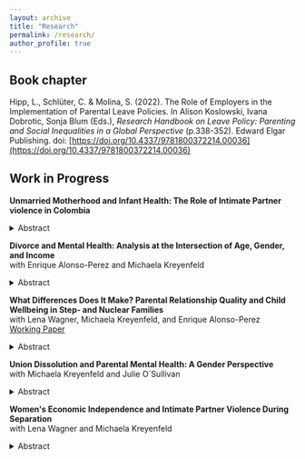 ```yaml
---
layout: archive
title: "Research"
permalink: /research/
author_profile: true
---
```

## Book chapter

Hipp, L., Schlüter, C. & Molina, S. (2022). The Role of Employers in the Implementation
of Parental Leave Policies. In Alison Koslowski, Ivana Dobrotic, Sonja
Blum (Eds.), *Research Handbook on Leave Policy: Parenting and Social Inequalities
in a Global Perspective* (p.338-352). Edward Elgar Publishing. doi: [https://doi.org/10.4337/9781800372214.00036](https://doi.org/10.4337/9781800372214.00036)

## Work in Progress

**Unmarried Motherhood and Infant Health: The Role of Intimate Partner violence in Colombia**

<details>
  <summary>Abstract</summary>
  
Research has shown that growing family diversity, including motherhood among unmarried women, is associated with child well-being. However, little is known about whether and how intimate partner violence (IPV) relates to family diversity and child outcomes. Colombia is an ideal case to study these relationships due to its high prevalence of unmarried motherhood and the large fraction of women affected by IPV. I study the association between mother's partnership status and low birth weight and examine the role of physical IPV during pregnancy in this relationship. The study draws from the Colombian Demographic and Health Surveys data (2000, 2005, 2010, 2015) and selects mothers with children aged 0–1 who are married, cohabiting, separated, or never in a union. Descriptive analysis shows trends across time in the partnership status of women with newborn children, and logistic regression models estimate how mother's partnership status is associated with low birth weight and how IPV during pregnancy affects this relationship. There is a steep increase in unmarried motherhood over time. Further, separated and cohabiting mothers are more likely than married mothers to experience IPV during pregnancy. Still, cohabitees' levels of IPV are decreasing across the observation period to become more like those of married women. IPV explains some differences in low birth weight between separated and married mothers but not among cohabitees and married mothers. The paper highlights the relevance of IPV – and, more generally, past partnership quality – when analyzing a mother's partnership status and its links to child outcomes. 

</details>

**Divorce and Mental Health: Analysis at the Intersection of Age, Gender, and Income**<br>with Enrique Alonso-Perez and Michaela Kreyenfeld<br>

<details>
  <summary>Abstract</summary>

This paper examines how divorce relates to mental health, and how this association is stratified by gender, age, and individual income. Data is drawn from German register data, which includes marital histories of divorcees and diagnosed health outcomes. The analytical sample includes persons aged 30-59 in 2015 (n=23,426,639). We employ a Multilevel Analysis of Individual Heterogeneity and Discriminatory Accuracy (MAIHDA) in which the outcome variable is the annual incidence of mental disease diagnosis to compare the patterns of the newly divorced (divorced for less than four years) to the patterns of the never divorced. The analysis helps to identify high-risk populations along the age-gender-income spectrum. Compared to the never divorced, we find a very strong age gradient among newly divorced women. While age seems to be a general risk factor, the small group of women with a very high income face a relatively low risk of receiving a mental disease diagnosis. Among men, older and low-income males are at particularly high risk of being diagnosed with a mental disease.

</details>

**What Differences Does It Make? Parental Relationship Quality and Child Wellbeing in Step- and Nuclear Families**<br>with Lena Wagner, Michaela Kreyenfeld, and Enrique Alonso-Perez<br>
[Working Paper](https://osf.io/preprints/socarxiv/tzdvw)

<details>
  <summary>Abstract</summary>
  
A large body of research addresses whether and how parental partnership quality affects child wellbeing. While much of this research has focused on nuclear families, less is known about patterns in stepfamilies. This study adopts a dyadic perspective to explore how parental partnership quality relates to the wellbeing of children living with both biological parents versus those with a biological parent and a stepparent. We apply multivariable linear regression and a mediation analysis on longitudinal data from the German Panel Analysis of Intimate Relationships and Family Dynamics (pairfam) to understand the relationship between family structure, step- and biological parent’s partnership quality and children’s self-reported wellbeing, operationalised over the Strength and Difficulties questionnaire (SDQ-scores). The analytical sample includes children who live in heterosexual couple households (n=1,781). We differentiate two separate dimensions of parental partnership quality, namely the frequency of conflict and esteem between the (step-)parents. Results show that children living with a stepparent exhibit higher total difficulties score compared to children living with both their biological parents. However, parental conflict occurs less and esteem more frequently in stepfamilies than in nuclear families. Mediation analysis indicates that partnership quality partially mediates the impact of family structure on SDQ scores. Our analysis suggests that the negative effect of living with stepparents on children’s socio-emotional wellbeing is slightly mitigated by increased parental esteem and lower conflict in these unions. 

</details>

**Union Dissolution and Parental Mental Health: A Gender Perspective**<br>with Michaela Kreyenfeld and Julie O´Sullivan<br>

<details>
  <summary>Abstract</summary>
  
This paper uses longitudinal data from the German Family Panel (pairfam) to examine the relationship between separation and parental mental health (N=1,887). The outcome variable is depression, measured with the State-Trait Depression Scale (scale range zero to 30). We use fixed-effects regressions to address investigate differences in depression trajectories by gender and partnership quality with a matched control group. Undergoing a separation increases depression levels, but trajectories vary depending on gender and partnership quality. Depression levels gradually increase starting one year before separation among men in high-quality partnerships. Women who separate from a low-quality partnership have increased depression levels only one year before separation, suggesting that separation can be an escape route from dysfunctional partnerships. 

</details>

**Women's Economic Independence and Intimate Partner Violence During Separation** <br>with Lena Wagner and Michaela Kreyenfeld<br>

<details>
  <summary>Abstract</summary>
  
A growing number of studies have addressed the issue of intimate partner violence (IPV). While some studies have suggested that women's economic independence reduces the risk of IPV, the empirical evidence is still inconclusive. In particular, little is known about the factors that increase or reduce the likelihood of experiencing physical IPV during the separation process. We use data from the German Family Panel (pairfam) for the years 2009-2022. The analytical sample consists of women who went through a separation since the last interview (n=789 person-years). We use logistic regression models to examine the determinants of the risks of physical IPV during separation. We find that mothers with minor children are at strongly elevated risk of physical IPV during separation controlling for key sociodemographic characteristics. Low education as well as non-employment increases risks of physical IPV during separation for mothers and non-mothers. However, non-employment is a particular risk factor for lower educated mothers. Divorce and separation, especially when minor children are involved, can be a highly stressful time when partner conflict escalates and, in some cases, culminates in violence against the partner. This paper highlights the importance of maternal labor market integration and economic independence as a lever to reduce physical IPV and conflict during separation.

</details>
